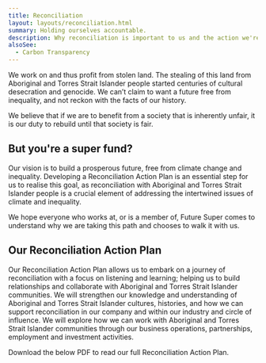 ```yaml
---
title: Reconciliation
layout: layouts/reconciliation.html
summary: Holding ourselves accountable.
description: Why reconciliation is important to us and the action we're taking.
alsoSee:
  - Carbon Transparency
---
```


We work on and thus profit from stolen land. The stealing of this land from Aboriginal and Torres Strait Islander people started centuries of cultural desecration and genocide. We can’t claim to want a future free from inequality, and not reckon with the facts of our history.

We believe that if we are to benefit from a society that is inherently unfair, it is our duty to rebuild until that society is fair.

## But you're a super fund?

Our vision is to build a prosperous future, free from climate change and inequality. Developing a Reconciliation Action Plan is an essential step for us to realise this goal, as reconciliation with Aboriginal and Torres Strait Islander people is a crucial element of addressing the intertwined issues of climate and inequality.

We hope everyone who works at, or is a member of, Future Super comes to understand why we are taking this path and chooses to walk it with us.

## Our Reconciliation Action Plan

Our Reconciliation Action Plan allows us to embark on a journey of reconciliation with a focus on listening and learning; helping us to build relationships and collaborate with Aboriginal and Torres Strait Islander communities. We will strengthen our knowledge and understanding of Aboriginal and Torres Strait Islander cultures, histories, and how we can support reconciliation in our company and within our industry and circle of influence. We will explore how we can work with Aboriginal and Torres Strait Islander communities through our business operations, partnerships, employment and investment activities.

Download the below PDF to read our full Reconciliation Action Plan.
